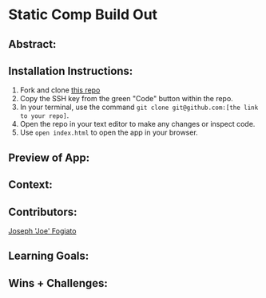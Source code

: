 # Static Comp Build Out

## Abstract:
[//]: <>
 

## Installation Instructions:
[//]: <> 
1. Fork and clone [this repo](https://github.com/jfogiato/soloStaticComp)
1. Copy the SSH key from the green "Code" button within the repo.
1. In your terminal, use the command `git clone git@github.com:[the link to your repo]`.
1. Open the repo in your text editor to make any changes or inspect code.
1. Use `open index.html` to open the app in your browser.

## Preview of App:
[//]: <> 


## Context:
[//]: <> 


## Contributors:
[//]: <> 
[Joseph 'Joe' Fogiato](https://github.com/jfogiato)

## Learning Goals:
[//]: <> 

## Wins + Challenges:
[//]: <>
